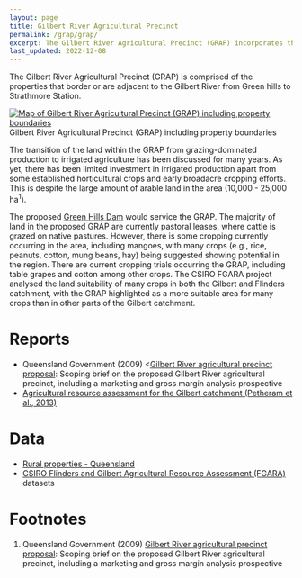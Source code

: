 ```yaml
---
layout: page
title: Gilbert River Agricultural Precinct
permalink: /grap/grap/
excerpt: The Gilbert River Agricultural Precinct (GRAP) incorporates the properties along the Gilbert River between Green Hills and Strathmore Station. This area has been highlighted as having potential for broadscale irrigated agriculture based on soil properties and water availability, but development is currently limited to production of some horticultural crops and early investments in irrigated broadacre crops. 
last_updated: 2022-12-08
---
```


The Gilbert River Agricultural Precinct (GRAP) is comprised of the properties that border or are adjacent to the Gilbert River from Green hills to Strathmore Station. 

<div class="rhs_img_img">
<a href="/images/GRAP_rural_prop.png" target="_blank">
<img alt="Map of Gilbert River Agricultural Precinct (GRAP) including property boundaries" src="/images/GRAP_rural_prop.png">
</a>
<div class=imgcredit>Gilbert River Agricultural Precinct (GRAP) including property boundaries</div>
</div>

The transition of the land within the GRAP from grazing-dominated production to irrigated agriculture has been discussed for many years. As yet, there has been limited investment in irrigated production apart from some established horticultural crops and early broadacre cropping efforts. This is despite the large amount of arable land in the area (10,000 - 25,000 ha<sup>1</sup>). 

The proposed <a href="/grap/green-hills-dam/">Green Hills Dam</a> would service the GRAP. The majority of land in the proposed GRAP are currently pastoral leases, where cattle is grazed on native pastures. However, there is some cropping currently occurring in the area, including mangoes, with many crops (e.g., rice, peanuts, cotton, mung beans, hay) being suggested showing potential in the region. There are current cropping trials occurring the GRAP, including table grapes and cotton among other crops. The CSIRO FGARA project analysed the land suitability of many crops in both the Gilbert and Flinders catchment, with the GRAP highlighted as a more suitable area for many crops than in other parts of the Gilbert catchment. 

# Reports
- Queensland Government (2009) <<a href="https://web.archive.org/web/20240712003709/https://www.etheridge.qld.gov.au/downloads/file/228/gilbert-river-scoping-study-june-09---smallpdf" target="_blank">Gilbert River agricultural precinct proposal</a>: Scoping brief on the proposed Gilbert River agricultural precinct, including a marketing and gross margin analysis prospective
- <a href="https://publications.csiro.au/rpr/pub?pid=csiro:EP1312941" target="_blank">Agricultural resource assessment for the Gilbert catchment (Petheram et al., 2013)</a>

# Data
- <a href="https://qldspatial.information.qld.gov.au/catalogue/custom/detail.page?fid={056BC8D6-A24C-423E-9C05-AA6952C5F0D4}" target="_blank">Rural properties - Queensland</a>
- <a href="https://data.csiro.au/browse/kw/FGARA" target="_blank">CSIRO <a href="/datasources/fgara/">Flinders and Gilbert Agricultural Resource Assessment (FGARA)</a> datasets</a>

# Footnotes
1. Queensland Government (2009) <a href="https://web.archive.org/web/20240712003709/https://www.etheridge.qld.gov.au/downloads/file/228/gilbert-river-scoping-study-june-09---smallpdf" target="_blank">Gilbert River agricultural precinct proposal</a>: Scoping brief on the proposed Gilbert River
agricultural precinct, including a marketing and gross margin analysis prospective
